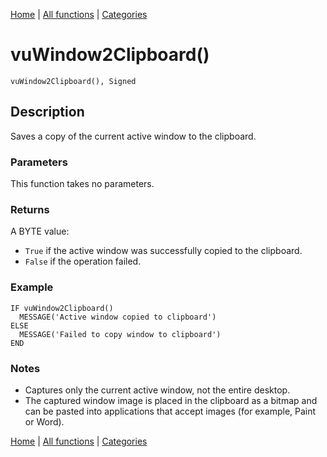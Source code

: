 [Home](../index.md) | [All functions](../all-functions.md) | [Categories](../categories/index.md)

# vuWindow2Clipboard()

```Prototype
vuWindow2Clipboard(), Signed
```


## Description
Saves a copy of the current active window to the clipboard.

### Parameters
This function takes no parameters.

### Returns
A BYTE value:  
- `True` if the active window was successfully copied to the clipboard.  
- `False` if the operation failed.

### Example

```Clarion
IF vuWindow2Clipboard()
  MESSAGE('Active window copied to clipboard')
ELSE
  MESSAGE('Failed to copy window to clipboard')
END
```

### Notes
- Captures only the current active window, not the entire desktop.  
- The captured window image is placed in the clipboard as a bitmap and can be pasted into applications that accept images (for example, Paint or Word).

[Home](../index.md) | [All functions](../all-functions.md) | [Categories](../categories/index.md)
